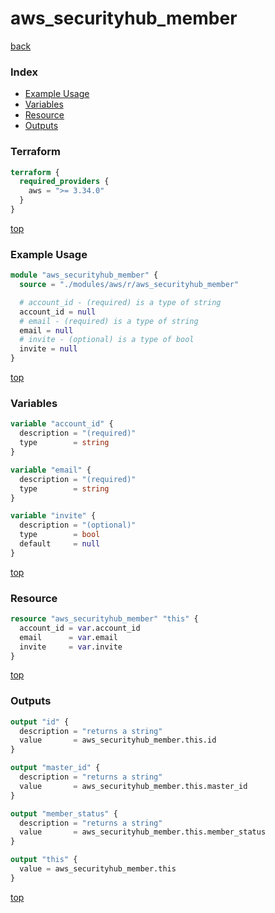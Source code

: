 # aws_securityhub_member

[back](../aws.md)

### Index

- [Example Usage](#example-usage)
- [Variables](#variables)
- [Resource](#resource)
- [Outputs](#outputs)

### Terraform

```terraform
terraform {
  required_providers {
    aws = ">= 3.34.0"
  }
}
```

[top](#index)

### Example Usage

```terraform
module "aws_securityhub_member" {
  source = "./modules/aws/r/aws_securityhub_member"

  # account_id - (required) is a type of string
  account_id = null
  # email - (required) is a type of string
  email = null
  # invite - (optional) is a type of bool
  invite = null
}
```

[top](#index)

### Variables

```terraform
variable "account_id" {
  description = "(required)"
  type        = string
}

variable "email" {
  description = "(required)"
  type        = string
}

variable "invite" {
  description = "(optional)"
  type        = bool
  default     = null
}
```

[top](#index)

### Resource

```terraform
resource "aws_securityhub_member" "this" {
  account_id = var.account_id
  email      = var.email
  invite     = var.invite
}
```

[top](#index)

### Outputs

```terraform
output "id" {
  description = "returns a string"
  value       = aws_securityhub_member.this.id
}

output "master_id" {
  description = "returns a string"
  value       = aws_securityhub_member.this.master_id
}

output "member_status" {
  description = "returns a string"
  value       = aws_securityhub_member.this.member_status
}

output "this" {
  value = aws_securityhub_member.this
}
```

[top](#index)
